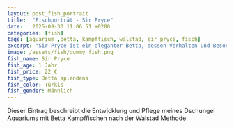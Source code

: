 ```yaml
---
layout: post_fish_portrait
title:  "Fischporträt - Sir Pryce"
date:   2025-09-30 11:06:51 +0200
categories: [fish]
tags: [aquarium ,betta, kampffisch, walstad, sir pryce, fisch]
excerpt: "Sir Pryce ist ein eleganter Betta, dessen Verhalten und Besonderheiten ich hier beschreibe."
image: /assets/fish/dummy_fish.png
fish_name: Sir Pryce
fish_age: 1 Jahr
fish_price: 22 €
fish_type: Betta splendens
fish_color: Türkis
fish_gender: Männlich
---
```


Dieser Eintrag beschreibt die Entwicklung und Pflege meines Dschungel Aquariums mit Betta Kampffischen nach der Walstad Methode.
